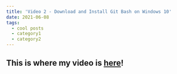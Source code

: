 ```yaml
---
title: 'Video 2 - Download and Install Git Bash on Windows 10'
date: 2021-06-08
tags:
  - cool posts
  - category1
  - category2
---
```


This is where my video is [here](https://www.youtube.com/watch?v=_PCTuknhZQs)!
------
